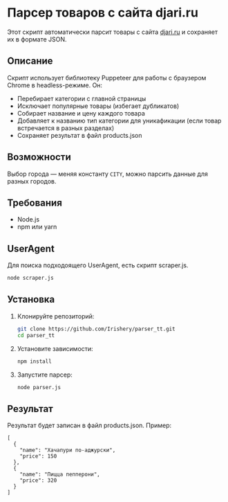 # Парсер товаров с сайта djari.ru

Этот скрипт автоматически парсит товары с сайта [djari.ru](https://djari.ru/ ) и сохраняет их в формате JSON.

## Описание

Скрипт использует библиотеку Puppeteer для работы с браузером Chrome в headless-режиме. Он:

- Перебирает категории с главной страницы
- Исключает популярные товары (избегает дубликатов)
- Собирает название и цену каждого товара
- Добавляет к названию тип категории для уникафикации (если товар встречается в разных разделах)
- Сохраняет результат в файл products.json

## Возможности

Выбор города — меняя константу `CITY`, можно парсить данные для разных городов.

## Требования

- Node.js
- npm или yarn

## UserAgent
Для поиска подходоящего UserAgent, есть скрипт scraper.js.
```bash
node scraper.js
```


## Установка

1. Клонируйте репозиторий:
   ```bash
   git clone https://github.com/Irishery/parser_tt.git
   cd parser_tt
2. Установите зависимости:
    ```bash
    npm install
3. Запустите парсер:
    ```bash
    node parser.js

## Результат
Результат будет записан в файл products.json. Пример:
```
[
  {
    "name": "Хачапури по-аджурски",
    "price": 150
  },
  {
    "name": "Пицца пепперони",
    "price": 320
  }
]

